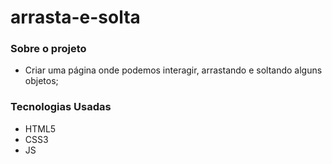 # arrasta-e-solta

### Sobre o projeto
- Criar uma página onde podemos interagir, arrastando e soltando alguns objetos;

### Tecnologias Usadas
- HTML5
- CSS3
- JS
